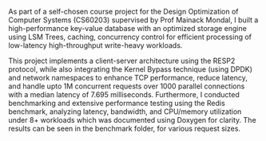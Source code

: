 As part of a self-chosen course project for the Design Optimization of Computer Systems (CS60203) supervised by Prof Mainack Mondal, I built a high-performance key-value database with an optimized storage engine using LSM Trees, caching, concurrency control for efficient processing of low-latency high-throughput write-heavy workloads. 

This project implements a client-server architecture using the RESP2 protocol, while also integrating the Kernel Bypass technique (using DPDK) and network namespaces to enhance TCP performance, reduce latency, and handle upto 1M concurrent requests over 1000 parallel connections with a median latency of 7.695 milliseconds. Furthermore, I conducted benchmarking and extensive performance testing using the Redis benchmark, analyzing latency, bandwidth, and CPU/memory utilization under 8+ workloads which was documented using Doxygen for clarity. The results can be seen in the benchmark folder, for various request sizes.
